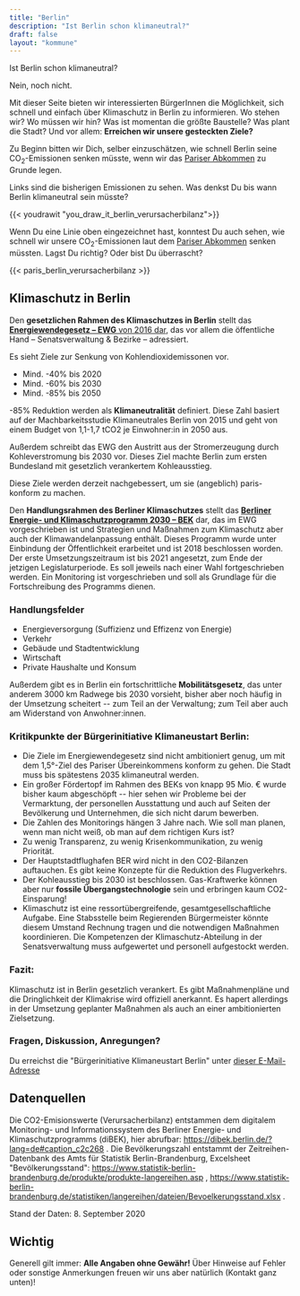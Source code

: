 ```yaml
---
title: "Berlin"
description: "Ist Berlin schon klimaneutral?"
draft: false
layout: "kommune"
---
```


Ist Berlin schon klimaneutral?

Nein, noch nicht.

Mit dieser Seite bieten wir interessierten BürgerInnen die Möglichkeit,
sich schnell und einfach über Klimaschutz in Berlin zu informieren.
Wo stehen wir? Wo müssen wir hin? Was ist momentan die größte Baustelle?
Was plant die Stadt?
Und vor allem: **Erreichen wir unsere gesteckten Ziele?**

Zu Beginn bitten wir Dich, selber einzuschätzen, wie schnell Berlin seine
CO<sub>2</sub>-Emissionen senken müsste, wenn wir das [Pariser Abkommen](../paris-limits) zu Grunde legen.

Links sind die bisherigen Emissionen zu sehen. Was denkst Du bis wann Berlin
klimaneutral sein müsste?

{{< youdrawit "you_draw_it_berlin_verursacherbilanz">}}

Wenn Du eine Linie oben eingezeichnet hast, konntest Du auch sehen, wie schnell wir unsere CO<sub>2</sub>-Emissionen laut dem [Pariser Abkommen](../../paris-limits) senken müssten. Lagst Du richtig? Oder bist Du überrascht?

{{< paris_berlin_verursacherbilanz >}}

## Klimaschutz in Berlin

Den **gesetzlichen Rahmen des Klimaschutzes in Berlin** stellt das [**Energiewendegesetz – EWG** von 2016 dar](http://gesetze.berlin.de/jportal/?quelle=jlink&query=EWendG+BE&psml=bsbeprod.psml&max=true&aiz=true), das vor allem die öffentliche Hand – Senatsverwaltung & Bezirke – adressiert.

Es sieht Ziele zur Senkung von Kohlendioxidemissonen vor.

- Mind. -40% bis 2020
- Mind. -60% bis 2030
- Mind. -85% bis 2050

-85% Reduktion werden als **Klimaneutralität** definiert. Diese Zahl basiert auf der Machbarkeitsstudie Klimaneutrales Berlin von 2015 und geht von einem Budget von 1,1-1,7 tCO2 je Einwohner:in in 2050 aus. 

Außerdem schreibt das EWG den Austritt aus der Stromerzeugung durch Kohleverstromung bis 2030 vor. Dieses Ziel machte Berlin zum ersten Bundesland mit gesetzlich verankertem Kohleausstieg. 

Diese Ziele werden derzeit nachgebessert, um sie (angeblich) paris-konform zu machen. 

Den **Handlungsrahmen des Berliner Klimaschutzes** stellt das [**Berliner Energie- und Klimaschutzprogramm 2030 – BEK**](https://www.berlin.de/sen/uvk/klimaschutz/klimaschutz-in-der-umsetzung/das-berliner-energie-und-klimaschutzprogramm-bek/) dar, das im EWG vorgeschrieben ist und Strategien und Maßnahmen zum Klimaschutz aber auch der Klimawandelanpassung enthält. Dieses Programm wurde unter Einbindung der Öffentlichkeit erarbeitet und ist 2018 beschlossen worden. Der erste Umsetzungszeitraum ist bis 2021 angesetzt, zum Ende der jetzigen Legislaturperiode. Es soll jeweils nach einer Wahl fortgeschrieben werden. Ein Monitoring ist vorgeschrieben und soll als Grundlage für die Fortschreibung des Programms dienen.

### Handlungsfelder

- Energieversorgung (Suffizienz und Effizenz von Energie)
- Verkehr
- Gebäude und Stadtentwicklung 
- Wirtschaft
- Private Haushalte und Konsum 

Außerdem gibt es in Berlin ein fortschrittliche **Mobilitätsgesetz**, das unter anderem 3000 km Radwege bis 2030 vorsieht, bisher aber noch häufig in der Umsetzung scheitert -- zum Teil an der Verwaltung; zum Teil aber auch am Widerstand von Anwohner:innen.

### Kritikpunkte der Bürgerinitiative Klimaneustart Berlin:

- Die Ziele im Energiewendegesetz sind nicht ambitioniert genug, um mit dem 1,5°-Ziel des Pariser Übereinkommens konform zu gehen. Die Stadt muss bis spätestens 2035 klimaneutral werden.  
- Ein großer Fördertopf im Rahmen des BEKs von knapp 95 Mio. € wurde bisher kaum abgeschöpft -- hier sehen wir Probleme bei der Vermarktung, der personellen Ausstattung und auch auf Seiten der Bevölkerung und Unternehmen, die sich nicht darum bewerben. 
- Die Zahlen des Monitorings hängen 3 Jahre nach. Wie soll man planen, wenn man nicht weiß, ob man auf dem richtigen Kurs ist? 
- Zu wenig Transparenz, zu wenig Krisenkommunikation, zu wenig Priorität.
- Der Hauptstadtflughafen BER wird nicht in den CO2-Bilanzen auftauchen. Es gibt keine Konzepte für die Reduktion des Flugverkehrs.
- Der Kohleausstieg bis 2030 ist beschlossen. Gas-Kraftwerke können aber nur **fossile Übergangstechnologie** sein und erbringen kaum CO2-Einsparung!
- Klimaschutz ist eine ressortübergreifende, gesamtgesellschaftliche Aufgabe. Eine Stabsstelle beim Regierenden Bürgermeister könnte diesem Umstand Rechnung tragen und die notwendigen Maßnahmen koordinieren. Die Kompetenzen der Klimaschutz-Abteilung in der Senatsverwaltung muss aufgewertet und personell aufgestockt werden. 

### Fazit: 

Klimaschutz ist in Berlin gesetzlich verankert. Es gibt Maßnahmenpläne und die Dringlichkeit der Klimakrise wird offiziell anerkannt. Es hapert allerdings in der Umsetzung geplanter Maßnahmen als auch an einer ambitionierten Zielsetzung.  

### Fragen, Diskussion, Anregungen?

Du erreichst die "Bürgerinitiative Klimaneustart Berlin" unter [dieser E-Mail-Adresse](mailto:nilreb.tratsuenamilk@ofni)

## Datenquellen

Die CO2-Emisionswerte (Verursacherbilanz) entstammen dem digitalem Monitoring- und Informationssystem des Berliner Energie- und Klimaschutzprogramms (diBEK), hier abrufbar: https://dibek.berlin.de/?lang=de#caption_c2c268 . Die Bevölkerungszahl entstammt der Zeitreihen-Datenbank des Amts für Statistik Berlin-Brandenburg, Excelsheet "Bevölkerungsstand": https://www.statistik-berlin-brandenburg.de/produkte/produkte-langereihen.asp , https://www.statistik-berlin-brandenburg.de/statistiken/langereihen/dateien/Bevoelkerungsstand.xlsx .

Stand der Daten: 8. September 2020

## Wichtig

Generell gilt immer: **Alle Angaben ohne Gewähr!** Über Hinweise auf
Fehler oder sonstige Anmerkungen freuen wir uns aber natürlich (Kontakt ganz unten)!

